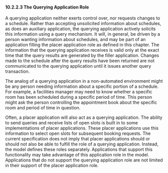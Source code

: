 #### 10.2.2.3 The Querying Application Role

A querying application neither exerts control over, nor requests changes to a schedule. Rather than accepting unsolicited information about schedules, as does an auxiliary application, the querying application actively solicits this information using a query mechanism. It will, in general, be driven by a person wanting information about schedules, and may be part of an application filling the placer application role as defined in this chapter. The information that the querying application receives is valid only at the exact time that the query results are generated by the filler application. Changes made to the schedule after the query results have been returned are not communicated to the querying application until it issues another query transaction.

The analog of a querying application in a non-automated environment might be any person needing information about a specific portion of a schedule. For example, a facilities manager may need to know whether a specific room has been scheduled during a specific period of time. This person might ask the person controlling the appointment book about the specific room and period of time in question.

Often, a placer application will also act as a querying application. The ability to send queries and receive lists of open slots is built in to some implementations of placer applications. These placer applications use this information to select open slots for subsequent booking requests. The current specification does not imply that placer applications should or should not also be able to fulfill the role of a querying application. Instead, the model defines these roles separately. Applications that support this functionality may take advantage of this application role in the model. Applications that do not support the querying application role are not limited in their support of the placer application role.
